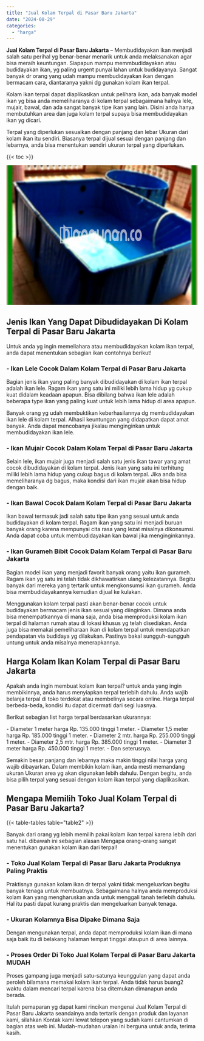 ```yaml
---
title: "Jual Kolam Terpal di Pasar Baru Jakarta"
date: "2024-08-29"
categories: 
  - "harga"
---
```


**Jual Kolam Terpal di Pasar Baru Jakarta** – Membudidayakan ikan menjadi salah satu perihal yg benar-benar menarik untuk anda melaksanakan agar bisa meraih keuntungan. Siapapun mampu memmbudidayakan atau budidayakan ikan, yg paling urgent punyai lahan untuk budidayanya. Sangat banyak dr orang yang udah mampu membudidayakan ikan dengan bermacam cara, diantaranya yakni dg gunakan kolam ikan terpal.

Kolam ikan terpal dapat diaplikasikan untuk pelihara ikan, ada banyak model ikan yg bisa anda memeliharanya di kolam terpal sebagaimana halnya lele, mujair, bawal, dan ada sangat banyak tipe ikan yang lain. Disini anda hanya membutuhkan area dan juga kolam terpal supaya bisa membudidayakan ikan yg dicari.

Terpal yang diperlukan sesuaikan dengan panjang dan lebar Ukuran dari kolam ikan itu sendiri. Biasanya terpal dijual sesuai dengan panjang dan lebarnya, anda bisa menentukan sendiri ukuran terpal yang diperlukan.

{{< toc >}}

![Jual Kolam Terpal di Pasar Baru Jakarta](/images/jual-kolam-terpal-26.png)

## Jenis Ikan Yang Dapat Dibudidayakan Di Kolam Terpal di Pasar Baru Jakarta

Untuk anda yg ingin memeliahara atau membudidayakan kolam ikan terpal, anda dapat menentukan sebagian ikan contohnya berikut!

### \- Ikan Lele Cocok Dalam Kolam Terpal di Pasar Baru Jakarta

Bagian jenis ikan yang paling banyak dibudidayakan di kolam ikan terpal adalah ikan lele. Ragam ikan yang satu ini miliki lebih lama hidup yg cukup kuat didalam keadaan apapun. Bisa dibilang bahwa ikan lele adalah beberapa type ikan yang paling kuat untuk lebih lama hidup di area apapun.

Banyak orang yg udah membuktikan keberhasilannya dg membudidayakan ikan lele di kolam terpal. Alhasil keuntungan yang didapatkan dapat amat banyak. Anda dapat mencobanya jikalau menginginkan untuk membudidayakan ikan lele.

### \- Ikan Mujair Cocok Dalam Kolam Terpal di Pasar Baru Jakarta

Selain lele, ikan mujair juga menjadi salah satu jenis ikan tawar yang amat cocok dibudidayakan di kolam terpal. Jenis ikan yang satu ini terhitung miliki lebih lama hidup yang cukup bagus di kolam terpal. Jika anda bisa memeliharanya dg bagus, maka kondisi dari ikan mujair akan bisa hidup dengan baik.

### \- Ikan Bawal Cocok Dalam Kolam Terpal di Pasar Baru Jakarta

Ikan bawal termasuk jadi salah satu tipe ikan yang sesuai untuk anda budidayakan di kolam terpal. Ragam ikan yang satu ini menjadi buruan banyak orang karena mempunyai cita rasa yang lezat misalnya dikonsumsi. Anda dapat coba untuk membudidayakan kan bawal jika menginginkannya.

### \- Ikan Gurameh Bibit Cocok Dalam Kolam Terpal di Pasar Baru Jakarta

Bagian model ikan yang menjadi favorit banyak orang yaitu ikan gurameh. Ragam ikan yg satu ini telah tidak dikhawatirkan ulang kelezatannya. Begitu banyak dari mereka yang tertarik untuk mengkonsumsi ikan gurameh. Anda bisa membudidayakannya kemudian dijual ke kulakan.

Menggunakan kolam terpal pasti akan benar-benar cocok untuk budidayakan bermacam jenis ikan sesuai yang diinginkan. Dimana anda bisa menempatkannya di mana saja, anda bisa memproduksi kolam ikan terpal di halaman rumah atau di lokasi khusus yg telah disediakan. Anda juga bisa memakai pemeliharaan ikan di kolam terpal untuk mendapatkan pendapatan via budidaya yg dilakukan. Pastinya bakal sungguh-sungguh untung untuk anda misalnya menerapkannya.

## Harga Kolam Ikan Kolam Terpal di Pasar Baru Jakarta

Apakah anda ingin membuat kolam ikan terpal? untuk anda yang ingin membikinnya, anda harus menyiapkan terpal terlebih dahulu. Anda wajib belanja terpal di toko terdekat atau membelinya secara online. Harga terpal berbeda-beda, kondisi itu dapat dicermati dari segi luasnya.

Berikut sebagian list harga terpal berdasarkan ukurannya:

\- Diameter 1 meter harga Rp. 135.000 tinggi 1 meter. - Diameter 1,5 meter harga Rp. 185.000 tinggi 1 meter. - Diameter 2 mtr. harga Rp. 255.000 tinggi 1 meter. - Diameter 2,5 mtr. harga Rp. 385.000 tinggi 1 meter. - Diameter 3 meter harga Rp. 450.000 tinggi 1 meter. - Dan seterusnya.

Semakin besar panjang dan lebarnya maka makin tinggi nilai harga yang wajib dibayarkan. Dalam membikin kolam ikan, anda mesti memandang ukuran Ukuran area yg akan digunakan lebih dahulu. Dengan begitu, anda bisa pilih terpal yang sesuai dengan kolam ikan terpal yang diaplikasikan.

## Mengapa Memilih Toko Jual Kolam Terpal di Pasar Baru Jakarta?

{{< table-tables table="table2" >}}

Banyak dari orang yg lebih memilih pakai kolam ikan terpal karena lebih dari satu hal. dibawah ini sebagian alasan Mengapa orang-orang sangat menentukan gunakan kolam ikan dari terpal!

### \- Toko Jual Kolam Terpal di Pasar Baru Jakarta Produknya Paling Praktis

Praktisnya gunakan kolam ikan dr terpal yakni tidak mengeluarkan begitu banyak tenaga untuk membuatnya. Sebagaimana halnya anda memproduksi kolam ikan yang mengharuskan anda untuk menggali tanah terlebih dahulu. Hal itu pasti dapat kurang praktis dan mengeluarkan banyak tenaga.

### \- Ukuran Kolamnya Bisa Dipake Dimana Saja

Dengan mengunakan terpal, anda dapat memproduksi kolam ikan di mana saja baik itu di belakang halaman tempat tinggal ataupun di area lainnya.

### \- Proses Order Di Toko Jual Kolam Terpal di Pasar Baru Jakarta MUDAH

Proses gampang juga menjadi satu-satunya keunggulan yang dapat anda peroleh bilamana memakai kolam ikan terpal. Anda tidak harus buang2 waktu dalam mencari terpal karena bisa ditemukan dimanapun anda berada.

Itulah pemaparan yg dapat kami rincikan mengenai Jual Kolam Terpal di Pasar Baru Jakarta seandainya anda tertarik dengan produk dan layanan kami, silahkan Kontak kami lewat telepon yang sudah kami cantumkan di bagian atas web ini. Mudah-mudahan uraian ini berguna untuk anda, terima kasih.

